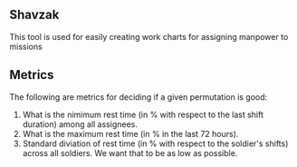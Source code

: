 ## Shavzak
This tool is used for easily creating work charts for assigning manpower to missions

## Metrics
The following are metrics for deciding if a given permutation is good:
1. What is the nimimum rest time (in % with respect to the last shift duration) among all assignees.
2. What is the maximum rest time (in % in the last 72 hours).
3. Standard diviation of rest time (in % with respect to the soldier's shifts) across all soldiers. We want that to be as low as possible.